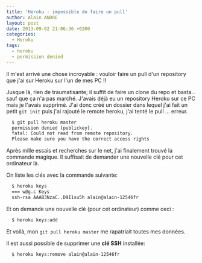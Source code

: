 ```yaml
---
title: 'Heroku : impossible de faire un pull'
author: Alain ANDRE
layout: post
date: 2013-09-02 21:06:36 +0200
categories:
  - Heroku
tags:
  - heroku
  - permission denied
---
```

Il m'est arrivé une chose incroyable : vouloir faire un pull d'un repository que j'ai sur Heroku sur l'un de mes PC !!

Jusque là, rien de traumatisante; il suffit de faire un clone du repo et basta&#8230;sauf que ça n'a pas marché. J'avais déjà eu un repository Heroku sur ce PC mais je l'avais supprimé. J'ai donc créé un dossier dans lequel j'ai fait un petit `git init` puis j'ai rajouté le remote heroku, j'ai tenté le pull &#8230; erreur.
```bash
  $ git pull heroku master
  permission denied (publickey).
  fatal: Could not read from remote repository.
  Please make sure you have the correct access rights
```

Après mille essais et recherches sur le net, j'ai finalement trouvé la commande magique. Il suffisait de demander une nouvelle clé pour cet ordinateur là.

On liste les clés avec la commande suivante:
```bash
  $ heroku keys
  === w@g.c Keys
  ssh-rsa AAAB3NzaC..D9I1su5h alain@alain-12546fr
```

Et on demande une nouvelle clé (pour cet ordinateur) comme ceci :
```bash
  $ heroku keys:add
```

Et voilà, mon `git pull heroku master` me rapatriait toutes mes données.

Il est aussi possible de supprimer une **clé SSH** installée:
```bash
  $ heroku keys:remove alain@alain-12546fr
```
